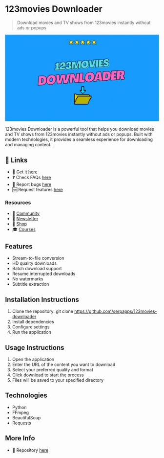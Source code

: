 # 123movies Downloader

> Download movies and TV shows from 123movies instantly without ads or popups

![123movies Downloader](https://raw.githubusercontent.com/serpapps/123movies-downloader/assets/images/featured.gif)

123movies Downloader is a powerful tool that helps you download movies and TV shows from 123movies instantly without ads or popups. Built with modern technologies, it provides a seamless experience for downloading and managing content.

## 🔗 Links

- 🎁 Get it [here](https://serp.ly/123movies-downloader)
- ❓ Check FAQs [here](https://github.com/orgs/serpapps/discussions/categories/faq)
- 🐛 Report bugs [here](https://github.com/serpapps/123movies-downloader/issues)
- 🆕 Request features [here](https://github.com/serpapps/123movies-downloader/issues)

### Resources

- 💬 [Community](https://serp.ly/@serp/community)
- 💌 [Newsletter](https://serp.ly/@serp/email)
- 🛒 [Shop](https://serp.ly/@serp/store)
- 🎓 [Courses](https://serp.ly/@serp/courses)

## Features

- Stream-to-file conversion
- HD quality downloads
- Batch download support
- Resume interrupted downloads
- No watermarks
- Subtitle extraction

## Installation Instructions

1. Clone the repository: git clone https://github.com/serpapps/123movies-downloader
2. Install dependencies
3. Configure settings
4. Run the application

## Usage Instructions

1. Open the application
2. Enter the URL of the content you want to download
3. Select your preferred quality and format
4. Click download to start the process
5. Files will be saved to your specified directory

## Technologies

- Python
- FFmpeg
- BeautifulSoup
- Requests

## More Info

- 📁 Repository [here](https://github.com/serpapps/123movies-downloader)


